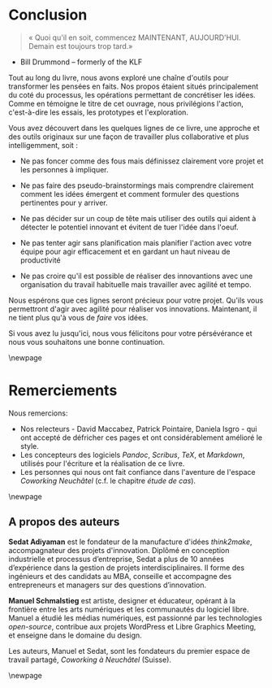 # Conclusion

> « Quoi qu'il en soit, commencez MAINTENANT, AUJOURD'HUI. Demain est toujours trop tard.»
- Bill Drummond – formerly of the KLF

Tout au long du livre, nous avons exploré une chaîne d'outils pour transformer les pensées en faits. Nos propos étaient situés principalement du coté du processus, les opérations permettant de concrétiser les idées. Comme en témoigne le titre de cet ouvrage, nous privilégions l'action, c'est-à-dire les essais, les prototypes et l'exploration. 

Vous avez découvert dans les quelques lignes de ce livre, une approche et des outils originaux sur une façon de travailler plus collaborative et plus intelligemment, soit : 

- Ne pas foncer comme des fous mais définissez clairement vore projet et les personnes à impliquer. 

- Ne pas faire des pseudo-brainstormings mais comprendre clairement comment les idées émergent et comment formuler des questions pertinentes pour y arriver.

- Ne pas décider sur un coup de tête mais utiliser des outils qui aident à détecter le potentiel innovant et évitent de tuer l'idée dans l'oeuf.

- Ne pas tenter agir sans planification mais planifier l'action avec votre équipe pour agir efficacement et en gardant un haut niveau de productivité

- Ne pas croire qu'il est possible de réaliser des innovantions avec une organisation du travail habituelle mais travailler avec agilité et tempo. 

Nous espérons que ces lignes seront précieux pour votre projet. Qu'ils vous permettront d'agir avec agilité pour réaliser vos innovations. Maintenant, il ne tient plus qu'à vous de *faire* vos idées.

Si vous avez lu jusqu'ici, nous vous félicitons pour votre pérsévérance et nous vous souhaitons une bonne continuation. 


\newpage

# Remerciements

Nous remercions: 

- Nos relecteurs - David Maccabez, Patrick Pointaire, Daniela Isgro - qui ont accepté de défricher ces pages et ont considérablement amélioré le style. 
- Les concepteurs des logiciels *Pandoc*, *Scribus*, *TeX*, et *Markdown*, utilisés pour l'écriture et la réalisation de ce livre.
- Les personnes qui nous ont fait confiance dans l'aventure de l'espace *Coworking Neuchâtel* (c.f. le chapitre *étude de cas*).


\newpage

## A propos des auteurs 

**Sedat Adiyaman** est le fondateur de la manufacture d'idées *think2make*, accompagnateur des projets d'innovation. Diplômé en conception industrielle et processus d’entreprise, Sedat a plus de 10 années d’expérience dans la gestion de projets interdisciplinaires. Il forme des ingénieurs et des candidats au MBA, conseille et accompagne des entrepreneurs et managers sur des questions d’innovation. 

**Manuel Schmalstieg** est artiste, designer et éducateur, opérant à la frontière entre les arts numériques et les communautés du logiciel libre. Manuel a étudié les médias numériques, est passionné par les technologies *open-source*, contribue aux projets WordPress et Libre Graphics Meeting, et enseigne dans le domaine du design. 

Les auteurs, Manuel et Sedat, sont les fondateurs du premier espace de travail partagé, *Coworking à Neuchâtel* (Suisse). 

\newpage
